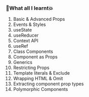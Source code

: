 ### 🧐What all I learnt💥

1. Basic & Advanced Props
2. Events & Styles
3. useState
4. useReducer
5. Context API
6. useRef
7. Class Components
8. Component as Props
9. Generics
10. Restricting Props
11. Template literals & Exclude
12. Wrapping HTML & Omit
13. Extracting component prop types
14. Polymorphic Components